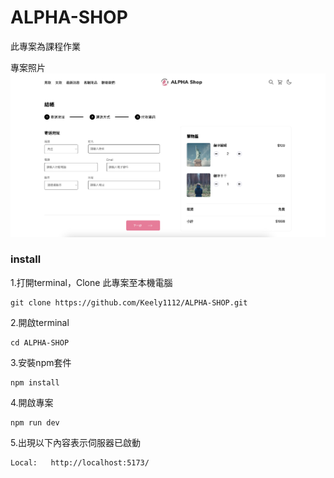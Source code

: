 # ALPHA-SHOP
此專案為課程作業

專案照片
![image](https://github.com/Keely1112/ALPHA-SHOP/blob/main/src/assets/photo/alphashop.png)

### install

1.打開terminal，Clone 此專案至本機電腦
```
git clone https://github.com/Keely1112/ALPHA-SHOP.git
```

2.開啟terminal
```
cd ALPHA-SHOP
```

3.安裝npm套件
```
npm install
```

4.開啟專案
```
npm run dev
```

5.出現以下內容表示伺服器已啟動
```
Local:   http://localhost:5173/
```
